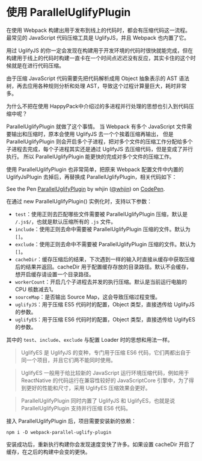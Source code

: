 ﻿# 使用 ParallelUglifyPlugin #

在使用 Webpack 构建出用于发布到线上的代码时，都会有压缩代码这一流程。 最常见的 JavaScript 代码压缩工具是 UglifyJS，并且 Webpack 也内置了它。

用过 UglifyJS 的你一定会发现在构建用于开发环境的代码时很快就能完成，但在构建用于线上的代码时构建一直卡在一个时间点迟迟没有反应，其实卡住的这个时候就是在进行代码压缩。

由于压缩 JavaScript 代码需要先把代码解析成用 Object 抽象表示的 AST 语法树，再去应用各种规则分析和处理 AST，导致这个过程计算量巨大，耗时非常多。

为什么不把在使用 HappyPack中介绍过的多进程并行处理的思想也引入到代码压缩中呢？

ParallelUglifyPlugin 就做了这个事情。 当 Webpack 有多个 JavaScript 文件需要输出和压缩时，原本会使用 UglifyJS 去一个个挨着压缩再输出， 但是 ParallelUglifyPlugin 则会开启多个子进程，把对多个文件的压缩工作分配给多个子进程去完成，每个子进程其实还是通过 UglifyJS 去压缩代码，但是变成了并行执行。 所以 ParallelUglifyPlugin 能更快的完成对多个文件的压缩工作。

使用 ParallelUglifyPlugin 也非常简单，把原来 Webpack 配置文件中内置的 UglifyJsPlugin 去掉后，再替换成 ParallelUglifyPlugin，相关代码如下：

<p data-height="585" data-theme-id="0" data-slug-hash="BxXwgM" data-default-tab="js" data-user="whjin" data-embed-version="2" data-pen-title="ParallelUglifyPlugin" class="codepen">See the Pen <a href="https://codepen.io/whjin/pen/BxXwgM/">ParallelUglifyPlugin</a> by whjin (<a href="https://codepen.io/whjin">@whjin</a>) on <a href="https://codepen.io">CodePen</a>.</p>
<script async src="https://static.codepen.io/assets/embed/ei.js"></script>

在通过 new ParallelUglifyPlugin() 实例化时，支持以下参数：

- `test`：使用正则去匹配哪些文件需要被 ParallelUglifyPlugin 压缩，默认是 `/.js$/`，也就是默认压缩所有的 `.js` 文件。
- `include`：使用正则去命中需要被 ParallelUglifyPlugin 压缩的文件。默认为 `[]`。
- `exclude`：使用正则去命中不需要被 ParallelUglifyPlugin 压缩的文件。默认为 `[]`。
- `cacheDir`：缓存压缩后的结果，下次遇到一样的输入时直接从缓存中获取压缩后的结果并返回。cacheDir 用于配置缓存存放的目录路径。默认不会缓存，想开启缓存请设置一个目录路径。
- `workerCount`：开启几个子进程去并发的执行压缩。默认是当前运行电脑的 CPU 核数减去1。
- `sourceMap`：是否输出 Source Map，这会导致压缩过程变慢。
- `uglifyJS`：用于压缩 ES5 代码时的配置，Object 类型，直接透传给 UglifyJS 的参数。
- `uglifyES`：用于压缩 ES6 代码时的配置，Object 类型，直接透传给 UglifyES 的参数。

其中的 `test`、`include`、`exclude` 与配置 Loader 时的思想和用法一样。

> UglifyES 是 UglifyJS 的变种，专门用于压缩 ES6 代码，它们两都出自于同一个项目，并且它们两不能同时使用。

> UglifyES 一般用于给比较新的 JavaScript 运行环境压缩代码，例如用于 ReactNative 的代码运行在兼容性较好的 JavaScriptCore 引擎中，为了得到更好的性能和尺寸，采用 UglifyES 压缩效果会更好。

> ParallelUglifyPlugin 同时内置了 UglifyJS 和 UglifyES，也就是说 ParallelUglifyPlugin 支持并行压缩 ES6 代码。

接入 ParallelUglifyPlugin 后，项目需要安装新的依赖：

    npm i -D webpack-parallel-uglify-plugin

安装成功后，重新执行构建你会发现速度变快了许多。如果设置 cacheDir 开启了缓存，在之后的构建中会变的更快。
